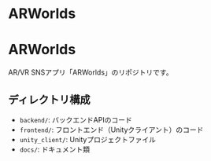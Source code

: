 # ARWorlds
# ARWorlds

AR/VR SNSアプリ「ARWorlds」のリポジトリです。

## ディレクトリ構成
- `backend/`: バックエンドAPIのコード
- `frontend/`: フロントエンド（Unityクライアント）のコード
- `unity_client/`: Unityプロジェクトファイル
- `docs/`: ドキュメント類
